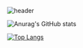 ![header](https://capsule-render.vercel.app/api?type=transparent&color=auto&height=160&section=header&text=Hello!%20I'm%20Jimeaning!&fontAlign=50&fontAlignY=70&fontSize=90&fontColor=5075fc)


![Anurag's GitHub stats](https://github-readme-stats.vercel.app/api?username=hiroong49&show_icons=true&bg_color=00000000)

[![Top Langs](https://github-readme-stats.vercel.app/api/top-langs/?username=hiroong49&layout=compact)](https://github.com/anuraghazra/github-readme-stats)
